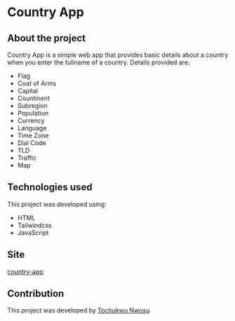 # Country App

## About the project
Country App is a simple web app that provides basic details about a country when you enter the fullname of a country.
Details provided are:
 - Flag
 - Coat of Arms
 - Capital
 - Countinent
 - Subregion
 - Population
 - Currency
 - Language
 - Time Zone 
 - Dial Code
 - TLD
 - Traffic
 - Map

## Technologies used
This project was developed using:
 - HTML
 - Tailwindcss
 - JavaScript

## Site
[country-app](https://tk-country-app.vercel.app/)

## Contribution
This project was developed by [Tochukwu Nwosu](https://github.com/Tochukwu-Nwosu)